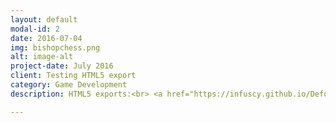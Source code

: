 ```yaml
---
layout: default
modal-id: 2
date: 2016-07-04
img: bishopchess.png
alt: image-alt
project-date: July 2016
client: Testing HTML5 export
category: Game Development
description: HTML5 exports:<br> <a href="https://infuscy.github.io/DefoldExport/">Defold</a>    <a href="https://infuscy.github.io/export/">Unity</a>    <a href="https://infuscy.github.io/GMExport/">GameMaker Studio</a>

---
```

